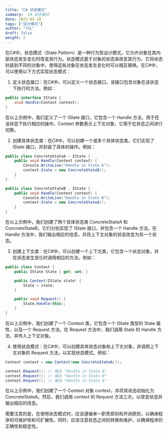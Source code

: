 ```yaml
---
title: "C# 状态模式"
summary:  C# 状态模式
date: 2023-05-18
tags: ["设计模式"]
author: "YSL"
draft: false
weight: 2
---
```


在C#中，状态模式（State Pattern）是一种行为型设计模式，它允许对象在其内部状态发生变化时改变其行为。状态模式基于对象的状态来改变其行为，它将状态封装到不同的对象中，使得这些对象在状态发生变化时可以相互替换。在C#中，可以使用以下方式实现状态模式：

1. 定义状态接口：在C#中，可以定义一个状态接口，该接口包含对象在该状态下执行的方法。例如：

```csharp
public interface IState {
    void Handle(Context context);
}
```

在以上示例中，我们定义了一个 IState 接口，它包含一个 Handle 方法，用于在该状态下执行相应的操作。Context 参数表示上下文对象，它用于在状态之间进行切换。

2. 创建具体状态类：在C#中，可以创建一个或多个具体状态类，它们实现了 IState 接口，并封装了具体的操作。例如：

```csharp
public class ConcreteStateA : IState {
    public void Handle(Context context) {
        Console.WriteLine("Handle in State A");
        context.State = new ConcreteStateB();
    }
}

public class ConcreteStateB : IState {
    public void Handle(Context context) {
        Console.WriteLine("Handle in State B");
        context.State = new ConcreteStateA();
    }
}
```

在以上示例中，我们创建了两个具体状态类 ConcreteStateA 和 ConcreteStateB，它们分别实现了 IState 接口，并包含一个 Handle 方法。在 Handle 方法中，我们输出相应的信息，并将上下文对象的状态改变为另一个状态。

3. 创建上下文类：在C#中，可以创建一个上下文类，它包含一个状态对象，并在状态发生变化时调用相应的方法。例如：

```csharp
public class Context {
    public IState State { get; set; }

    public Context(IState state) {
        State = state;
    }

    public void Request() {
        State.Handle(this);
    }
}
```

在以上示例中，我们创建了一个 Context 类，它包含一个 IState 类型的 State 属性，以及一个 Request 方法。在 Request 方法中，我们调用 State 的 Handle 方法，并传入上下文对象。

4. 使用状态模式：在C#中，可以创建具体状态对象和上下文对象，并调用上下文对象的 Request 方法，以实现状态模式。例如：

```csharp
Context context = new Context(new ConcreteStateA());

context.Request(); // 输出 "Handle in State A"
context.Request(); // 输出 "Handle in State B"
context.Request(); // 输出 "Handle in State A"
```

在以上示例中，我们创建了一个 Context 对象 context，并将其状态初始化为 ConcreteStateA。然后，我们调用 context 的 Request 方法三次，以改变状态并输出相应的信息。

需要注意的是，在使用状态模式时，应该遵循单一职责原则和开闭原则，以确保程序的可维护性和可扩展性。同时，应该注意状态之间的转换和维护，以确保程序的正确性和稳定性。